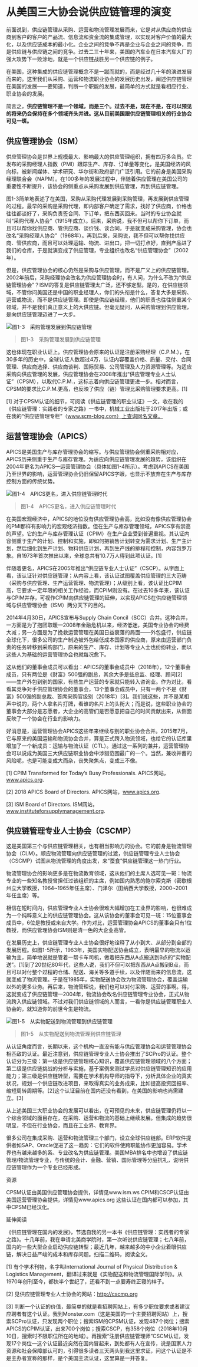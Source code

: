 # 从美国三大协会说供应链管理的演变



前面说到，供应链管理从采购、运营和物流管理发展而来，它是对从供应商的供应商到客户的客户的产品流、信息流和资金流的集成管理，以实现对客户价值的最大化，以及供应链成本的最小化。企业之间的竞争不再是企业与企业之间的竞争，而是供应链与供应链之间的竞争。过去二三十年来，美国的汽车业在日本汽车大厂的强大攻势下一败涂地，就是一个供应链战胜另一个供应链的例子。

在美国，这种集成的供应链管理概念不是一蹴而就的，而是经过几十年的演进发展而来的。这里我们从采购、运营和物流职业协会的发展历史出发，阐述供应链管理在美国的发展——要知道，判断一个职能的发展，最简单的方式就是看相应行业、职业协会的发展。

简言之，**供应链管理不是一个领域，而是三个。过去不是，现在不是，在可以预见的将来仍会保持在多个领域齐头并进。这从目前美国跟供应链管理相关的行业协会可见一斑。**



## 供应管理协会（ISM）

供应管理协会是世界上规模最大、影响最大的供应管理组织，拥有四万多会员。它发布的采购经理人指数（PMI）跟踪生产、库存、订单量等变化，是美国经济的风向标，被新闻媒体、学术研究、华尔街和政府部门广泛引用。它的前身是美国采购经理联合会（NAPM）。在100多年的发展过程中，伴随着供应管理在美国公司的重要性不断提升，该协会的侧重点从采购发展到供应管理，再到供应链管理。

图1-3简单地表述了在美国，采购从采购代理发展到采购管理，再发展到供应管理的过程。最早的采购是采购代理，即内部客户确定了需求，找好了供应商，价格也往往都谈好了，采购负责签合同、下订单，把东西买回来。当时的专业协会就叫“采购代理人协会”（1915年成立）。后来，采购说，我不但可以帮你下订单，而且可以帮你找供应商、管供应商、谈价钱、谈合同，于是就变成采购管理，协会也改名“采购经理人协会”（1968年）。再到后来，采购说，我不但可以帮你找供应商、管供应商，而且可以处理运输、物流、进出口，把一切打点好，直到产品进了我们的仓库，于是就演变成了供应管理，专业组织也改名“供应管理协会”（2002年）。

但是，供应管理协会的核心仍然是采购与供应管理，而不是广义上的供应链管理。2002年前后，采购经理协会改名为供应管理协会时，有人问，为什么不改为“供应链管理协会”？ISM的答复是供应链管理太广泛，还不够定型。是的，在供应链领域，不管你问美国还是中国的职业经理人，你们的头衔是什么，答复大多是采购、运营或物流，而不是供应链管理。即使是供应链经理，他们的职责也往往侧重某个领域，并不是我们真正意义上的大供应链。但毫无疑问，从采购管理到供应管理，是向供应链管理迈进了一大步。

![图1-3　采购管理发展到供应链管理](http://qiniu.hivan.me/picGo/20210620163708.png?imgNote)

> 图1-3　采购管理发展到供应链管理

这也体现在职业认证上。供应管理协会原来的认证是注册采购经理（C.P.M.），在30多年的历史中，全球认证人数超过4万，认证内容覆盖价格、质量、交付、合同管理、供应商选择、供应商谈判、国际贸易、公司管理及人力资源管理等。为适应采购向供应管理的发展，供应管理协会在2008年推出“供应管理专业人士认证”（CPSM），以取代C.P.M.，这标志着向供应链管理更进一步。相对而言，CPSM的要求比C.P.M.更高，也反映了供应（链）管理比采购管理要求更高。[1]

[1] 对于CPSM认证的细节，可阅读《供应链管理的职业认证》一文，收在我的《供应链管理：实践者的专家之路》一书中，机械工业出版社于2017年出版；或在我的“供应链管理专栏”（www.scm-blog.com）上查询同名文章。



## 运营管理协会（APICS）


APICS是美国生产与库存管理协会的缩写。与供应管理协会侧重采购相对应，APICS历来侧重于生产与库存管理。为适应向供应链管理发展的趋势，该组织在2004年更名为APICS—运营管理协会（具体如图1-4所示）。考虑到APICS在美国乃至世界的影响，运营管理协会仍旧保留APICS字眼，也显示不放弃在生产与库存控制方面的传统优势。

![图1-4　APICS更名，进入供应链管理时代](http://qiniu.hivan.me/picGo/20210620163920.png?imgNote)

> 图1-4　APICS更名，进入供应链管理时代

在美国宏观经济中，APICS的地位没有供应管理协会高，比如没有像供应管理协会的PMI那样有影响力的宏观经济指数。但在生产与库存管理领域，APICS享有崇高的声望。它的生产与库存管理认证（CPIM）在生产企业受到普遍重视。其认证内容侧重于生产的计划、控制和实施，即如何把销售计划转变为需求计划、生产主计划，然后细化到生产计划、物料供应计划，再到生产线的排程和控制，内容包罗万象。自1973年首次推出以来，全球总共有10.7万人得到此项认证。[1]

伴随着更名，APICS在2005年推出“供应链专业人士认证”（CSCP）。从字面上看，该认证针对供应链管理；从内容上看，该认证试图覆盖供应管理的三大范畴（采购与供应管理、生产运营管理、物流管理）；从级别上看，该认证比CPIM高，它要求一定年限的相关工作经验，而CPIM则没有。在过去10多年来，该认证与CPIM并存，可视作CPIM向供应链管理的延伸，以实现APICS在供应链管理领域与供应管理协会（ISM）两分天下的目的。

2014年4月30日，APICS宣布与Supply Chain Concil（SCC）合并。这种合并，一方面是为了抱团取暖—2008年金融危机以来，经济低迷，美国专业协会的经费大减；另一方面是为了挽救运营管理在美国日益衰落的局面——外包盛行，供应链全球化下，很多公司的生产制造被外包给低成本国家的供应商，原来由运营部门负责的任务转移到采购部门，原来的生产、库存、计划等专业人士也纷纷转业，而以这些人为基础的运营管理协会也就每况愈下。

这从他们的董事会成员可以看出：APICS的董事会成员中（2018年），12个董事会成员，只有两位是《财富》500强的副总，其余大多是些总监、经理、顾问[2]——生产外包到别的国家，有些生产运营的专家就只能转入咨询业。作为对比，看看其竞争对手供应管理协会的董事会，13个董事会成员中，只有一两个不是《财富》500强的副总裁、首席采购官级别（2018年）[3]。我们说这些，并不是某相声中说的，两个人拿名片打牌，看谁的名片上的头衔大；而是说，这些职业协会的董事会大部分是志愿者，大企业的高管们是否愿意把自己的时间贡献出来，从侧面反映了一个协会在行业的影响力。

好消息是，运营管理协会APICS这些年来继续与别的职业协会合并。2015年7月，它与原来的美国运输和物流协会合并，算是正式跨入物流领域，也给它的认证库里增加了一个新成员：运输与物流认证（CTL）。通过这一系列的兼并，运营管理协会可以说成为美国三大供应链职业协会中涉猎范围最广的一个。当然，兼收并蓄的风险呢，也是可能变成大而杂，丧失聚焦点，变成三不像。

[1] CPIM Transformed for Today’s Busy Professionals. APICS网站，www.apics.org.

[2] 2018 APICS Board of Directors. APICS网站，www.apics.org.

[3] ISM Board of Directors. ISM网站，www.instituteforsupplymanagement.org.



## 供应链管理专业人士协会（CSCMP）



这是美国第三个与供应链管理相关，也有相当影响力的协会。它的前身是物流管理协会（CLM）。顺应物流管理向供应链管理的过渡，供应链管理专业人士协会（CSCMP）试图从物流管理的角度出发，来“蚕食”供应链管理这一热门行业。

物流管理协会的影响更多是在物流教育领域，这从他们的主席人选可见一斑：物流专业的一些知名教授曾担任过该组织的主席，例如国内熟悉的鲍尔索克斯（密歇根州立大学教授，1964\~1965年任主席）、门泽尔（田纳西大学教授，2000~2001年任主席）等。

相信在短时间内，供应管理专业人士协会很难大幅增加在工业界的影响，也很难成为一个纯粹意义上的供应链管理协会。这从该协会的董事会可见一斑：15位董事会成员中，6位是教授或来自大学。作为对比，运营管理协会APICS的董事会只有1位教授，而供应管理协会ISM则是清一色的大企业高管。

在发展历史上，供应链管理专业人士协会很好地诠释了从小到大、从部分到全部的发展历程。如图1-5所示，1963年，美国实物配送协会成立，表明最早的物流以运输为主，简单地说就是管着一帮卡车司机，做着把东西从A点搬送到B点的“实物配送”。[1]到了20世纪80年代，这些人说，我们不但可以把东西从A点搬到B点，而且可以对付整个过程的仓储、配送、海关等多道手续，以及伴随而来的信息流，这就变成了物流管理。于是在1985年，实物配送协会改为物流管理协会，覆盖运输以外的更多业务。再后来，物流管理说，我们也可以对付采购、运营的事啊。得，这就变成了供应链管理—2004年，物流协会改名供应链管理专业协会，正式从物流跨入供应链领域。不过对我们供应链领域的人而言，一看你是供应链管理职业人协会的，就知道你的前世今生是物流。

![图1-5　从实物配送到物流管理到供应链管理](http://qiniu.hivan.me/picGo/20210620164141.png?imgNote)

> 图1-5　从实物配送到物流管理到供应链管理

从认证角度而言，长期以来，这个机构一直没有能与供应管理协会和运营管理协会相匹敌的认证。最近注意到，供应链管理专业人士协会推出了SCPro的认证。整个认证分为三级：第一级是供应链管理核心知识，覆盖供应链管理领域的八个方面；第二级是供应链挑战的分析与实施，基于案例来测试学员对供应链管理知识的应用能力；第三级是供应链转型，需要在学术机构导师的指导下，分析具体企业的真实状况，规划一个供应链改进项目，来取得真实的业务成果，比如提高投资回报率、缩短周转周期等。[2]这个认证目前在国内还没有看到，在美国的影响也尚需建立。[3]

从上述美国三大职业协会的发展可以看出，在可预见的未来，供应链管理仍将以一个综合领域的面目存在，在采购、运营和物流的基础上继续发展。但集成的趋势很明显，不但在行业协会，而且在工业界、教育界。

很多公司在集成采购、运营和物流管理三个部门，设立全球供应链部。ERP软件提供者如SAP、Oracle促进了这一趋势：它们的软件使跨职能协作更加容易。学术界也有越来越多的系、专业改名为供应链管理。美国MBA排名中也增设了供应链管理/物流管理专业，与传统的会计、金融、营销、国际管理等分庭抗礼，说明供应链管理作为一个专业已经形成。

资源

CPSM认证由美国供应管理协会提供，详情见www.ism.ws CPIM和CSCP认证由美国运营管理协会提供，详情见www.apics.org 这些认证在国内都可以参加，其中CPSM已经汉化。

延伸阅读

《供应链管理在国内的发展》，节选自我的另一本书《供应链管理：实践者的专家之路》。十几年前，我在申请北美商学院时，第一次听说供应链管理；七八年前，国内的一些大型企业启动供应链转型；最近几年，越来越多的中小企业着眼供应链，解决日益严峻的成本和库存问题。扫描二维码，阅读全文。



[1] 有个学术刊物，名字叫International Journal of Physical Distribution & Logistics Management，翻译过来就是《实物配送和物流管理国际学刊》。从1970年创刊至今，都快半个世纪了，还看不到一点要寿终正寝的样子。

[2] 见供应链管理专业人士协会的网站：http://cscmp.org 

[3] 判断一个认证的价值，最简单的就是看招聘网站上，有多少职位要求或者建议应聘者有这个认证。我到Monster.com（这是美国的一个主要招聘网站）上，搜索SCPro认证，只发现两个职位；搜索ISM的CPSM认证，发现487个岗位；搜索APICS的CPIM认证，出来700个岗位；搜索CSCP，有358个岗位（2018年10月10日，搜索时不限职位所在的地域）。再搜索“注册供应链管理师”CSCM认证，发现17个岗位—这个认证最近突然在国内冒起来，到处都有人在宣传，说是国家人力资源和社会保障部认可的，引得很多读者三天两头到我这里求证，问这个认证是不是主办者宣称的那样，是个美国主流认证，这里算是一并答复。


